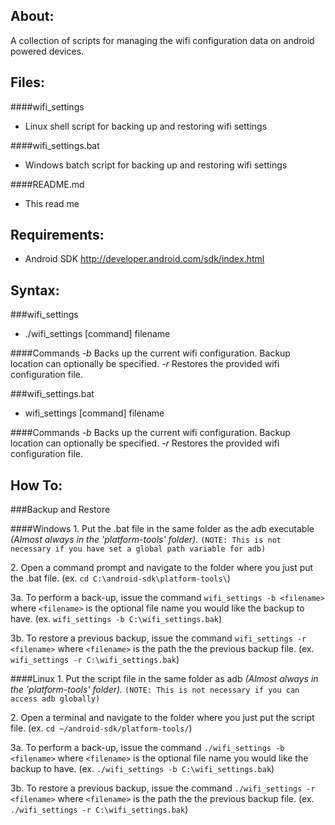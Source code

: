 About:
-
A collection of scripts for managing the wifi configuration data on android powered devices.

Files:
-
####wifi_settings
 * Linux shell script for backing up and restoring wifi settings
 
####wifi_settings.bat
 * Windows batch script for backing up and restoring wifi settings
 
####README.md
 * This read me

Requirements:
-
- Android SDK http://developer.android.com/sdk/index.html
	
Syntax:
-
###wifi_settings
- ./wifi_settings [command] filename

####Commands
_-b_ Backs up the current wifi configuration. Backup location can optionally be specified.
_-r_ Restores the provided wifi configuration file.

###wifi_settings.bat
- wifi_settings [command] filename

####Commands
_-b_ Backs up the current wifi configuration. Backup location can optionally be specified.
_-r_ Restores the provided wifi configuration file.
	
How To:
-
###Backup and Restore

####Windows
1\. Put the .bat file in the same folder as the adb executable _(Almost always in the 'platform-tools' folder)._ `(NOTE: This is not necessary if you have set a global path variable for adb)`

2\. Open a command prompt and navigate to the folder where you just put the .bat file. 
(ex. `cd C:\android-sdk\platform-tools\`)

3a. To perform a back-up, issue the command `wifi_settings -b <filename>` where `<filename>` is the optional file name you would like the backup to have. 
(ex. `wifi_settings -b C:\wifi_settings.bak`)

3b. To restore a previous backup, issue the command `wifi_settings -r <filename>` where `<filename>` is the path the the previous backup file. 
(ex. `wifi_settings -r C:\wifi_settings.bak`)

####Linux
1\. Put the script file in the same folder as adb _(Almost always in the 'platform-tools' folder)._ `(NOTE: This is not necessary if you can access adb globally)`

2\. Open a terminal and navigate to the folder where you just put the script file. 
(ex. `cd ~/android-sdk/platform-tools/`)

3a. To perform a back-up, issue the command `./wifi_settings -b <filename>` where `<filename>` is the optional file name you would like the backup to have. 
(ex. `./wifi_settings -b C:\wifi_settings.bak`)

3b. To restore a previous backup, issue the command `./wifi_settings -r <filename>` where `<filename>` is the path the the previous backup file. 
(ex. `./wifi_settings -r C:\wifi_settings.bak`)
